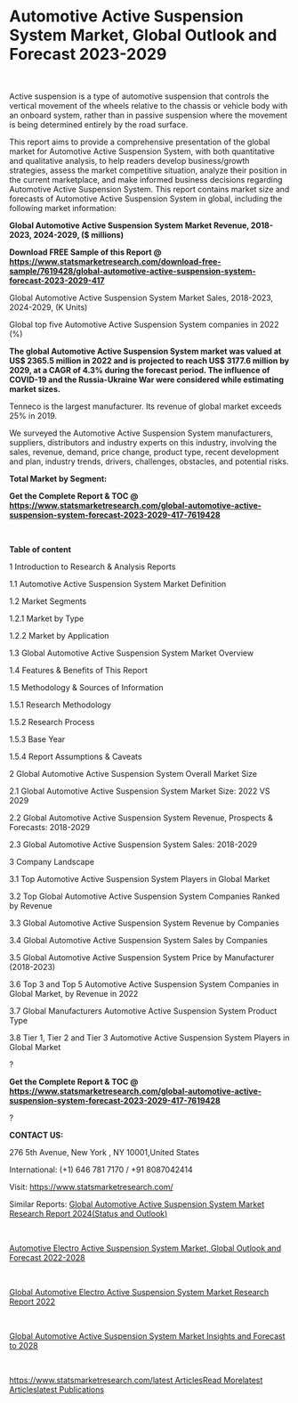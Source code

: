 <h1>Automotive Active Suspension System Market, Global Outlook and Forecast 2023-2029</h1><br/><p>Active suspension is a type of automotive suspension that controls the vertical movement of the wheels relative to the chassis or vehicle body with an onboard system, rather than in passive suspension where the movement is being determined entirely by the road surface.</p>
 
 
 
 <p>This report aims to provide a comprehensive presentation of the global market for Automotive Active Suspension System, with both quantitative and qualitative analysis, to help readers develop business/growth strategies, assess the market competitive situation, analyze their position in the current marketplace, and make informed business decisions regarding Automotive Active Suspension System. This report contains market size and forecasts of Automotive Active Suspension System in global, including the following market information:</p>
 
 
 
 <p><strong>Global Automotive Active Suspension System Market Revenue, 2018-2023, 2024-2029, ($ millions)</strong></p>
 
 
 
 <p><strong>Download FREE Sample of this Report @ <a href="https://www.statsmarketresearch.com/download-free-sample/7619428/global-automotive-active-suspension-system-forecast-2023-2029-417">https://www.statsmarketresearch.com/download-free-sample/7619428/global-automotive-active-suspension-system-forecast-2023-2029-417</a></strong></p>
 
 
 
 <p>Global Automotive Active Suspension System Market Sales, 2018-2023, 2024-2029, (K Units)</p>
 
 
 
 <p>Global top five Automotive Active Suspension System companies in 2022 (%)</p>
 
 
 
 <p><strong>The global Automotive Active Suspension System market was valued at US$ 2365.5 million in 2022 and is projected to reach US$ 3177.6 million by 2029, at a <strong>CAGR</strong> of 4.3% during the forecast period. The influence of COVID-19 and the Russia-Ukraine War were considered while estimating market sizes.</strong></p>
 
 
 
 <p>Tenneco is the largest manufacturer. Its revenue of global market exceeds 25% in 2019.</p>
 
 
 
 <p>We surveyed the Automotive Active Suspension System manufacturers, suppliers, distributors and industry experts on this industry, involving the sales, revenue, demand, price change, product type, recent development and plan, industry trends, drivers, challenges, obstacles, and potential risks.</p>
 
 
 
 <p><strong>Total Market by Segment:</strong></p>
 
 
 
 <div><b>Get the Complete Report & TOC @ <a href="https://www.statsmarketresearch.com/global-automotive-active-suspension-system-forecast-2023-2029-417-7619428">https://www.statsmarketresearch.com/global-automotive-active-suspension-system-forecast-2023-2029-417-7619428</a></b></div>
 
 
 
 <p><br />
 
 <b>Table of content</b></p>
 
 
 
 <p>1 Introduction to Research & Analysis Reports<br />
 
 1.1 Automotive Active Suspension System Market Definition<br />
 
 1.2 Market Segments<br />
 
 1.2.1 Market by Type<br />
 
 1.2.2 Market by Application<br />
 
 1.3 Global Automotive Active Suspension System Market Overview<br />
 
 1.4 Features & Benefits of This Report<br />
 
 1.5 Methodology & Sources of Information<br />
 
 1.5.1 Research Methodology<br />
 
 1.5.2 Research Process<br />
 
 1.5.3 Base Year<br />
 
 1.5.4 Report Assumptions & Caveats<br />
 
 2 Global Automotive Active Suspension System Overall Market Size<br />
 
 2.1 Global Automotive Active Suspension System Market Size: 2022 VS 2029<br />
 
 2.2 Global Automotive Active Suspension System Revenue, Prospects & Forecasts: 2018-2029<br />
 
 2.3 Global Automotive Active Suspension System Sales: 2018-2029<br />
 
 3 Company Landscape<br />
 
 3.1 Top Automotive Active Suspension System Players in Global Market<br />
 
 3.2 Top Global Automotive Active Suspension System Companies Ranked by Revenue<br />
 
 3.3 Global Automotive Active Suspension System Revenue by Companies<br />
 
 3.4 Global Automotive Active Suspension System Sales by Companies<br />
 
 3.5 Global Automotive Active Suspension System Price by Manufacturer (2018-2023)<br />
 
 3.6 Top 3 and Top 5 Automotive Active Suspension System Companies in Global Market, by Revenue in 2022<br />
 
 3.7 Global Manufacturers Automotive Active Suspension System Product Type<br />
 
 3.8 Tier 1, Tier 2 and Tier 3 Automotive Active Suspension System Players in Global Market<br />
 
 ? </p>
 
 
 
 <div><b>Get the Complete Report & TOC @ <a href="https://www.statsmarketresearch.com/global-automotive-active-suspension-system-forecast-2023-2029-417-7619428">https://www.statsmarketresearch.com/global-automotive-active-suspension-system-forecast-2023-2029-417-7619428</a></b></div>
 
 
 
 <p>? </p>
 
 
 
 <p><b>CONTACT US:</b><br />
 
 276 5th Avenue, New York , NY 10001,United States<br />
 
 International: (+1) 646 781 7170 / +91 8087042414<br />
 
 Visit: <a href="https://www.statsmarketresearch.com/">https://www.statsmarketresearch.com/</a><br />
 
 Similar Reports: <a href="https://www.statsmarketresearch.com/global-automotive-active-suspension-system-forecast-2023-2029-417-7619428">Global Automotive Active Suspension System Market Research Report 2024(Status and Outlook)</a><br />
 
 <br />
 
 <a href="https://www.statsmarketresearch.com/global-automotive-active-suspension-system-forecast-2023-2029-417-7619428">Automotive Electro Active Suspension System Market, Global Outlook and Forecast 2022-2028</a><br />
 
 <br />
 
 <a href="https://www.statsmarketresearch.com/global-automotive-active-suspension-system-forecast-2023-2029-417-7619428">Global Automotive Electro Active Suspension System Market Research Report 2022</a><br />
 
 <br />
 
 <a href="https://www.statsmarketresearch.com/global-automotive-active-suspension-system-forecast-2023-2029-417-7619428">Global Automotive Active Suspension System Market Insights and Forecast to 2028</a><br />
 
 <br />
 
 <a href="https://gyeongbokgung.com">https://www.statsmarketresearch.com/</a><a href="https://hallyeomaritime.com">latest Articles</a><a href="https://jingwansa.com">Read More</a><a href="https://nguoiviet.jp/">latest Articles</a><a href="https://www.intelmarketresearch.com/">latest Publications</a></p>